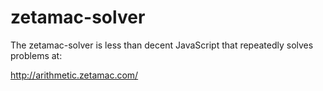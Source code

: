 # zetamac-solver

The zetamac-solver is less than decent JavaScript that repeatedly solves problems at:

http://arithmetic.zetamac.com/
